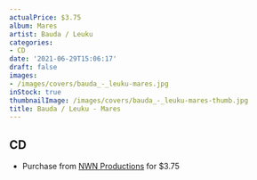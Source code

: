 ```yaml
---
actualPrice: $3.75
album: Mares
artist: Bauda / Leuku
categories:
- CD
date: '2021-06-29T15:06:17'
draft: false
images:
- /images/covers/bauda_-_leuku-mares.jpg
inStock: true
thumbnailImage: /images/covers/bauda_-_leuku-mares-thumb.jpg
title: Bauda / Leuku - Mares
---
```


## CD
* Purchase from [NWN Productions](http://shop.nwnprod.com/index.php?route=product/product&path=93&product_id=1746&sort=pd.name&order=ASC) for $3.75

